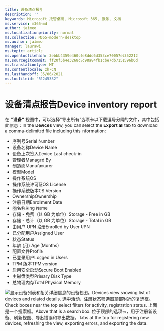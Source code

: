 ```yaml
---
title: 设备清点报告
description: ''
keywords: Microsoft 托管桌面, Microsoft 365, 服务, 文档
ms.service: m365-md
author: jaimeo
ms.localizationpriority: normal
ms.collection: M365-modern-desktop
ms.author: jaimeo
manager: laurawi
ms.topic: article
ms.openlocfilehash: 3ebbb4359e460c0e8ddd6d353ce70057ed352212
ms.sourcegitcommit: ff20f5b4e3268c7c98a84fb1cbe7db7151596b6d
ms.translationtype: MT
ms.contentlocale: zh-CN
ms.lasthandoff: 05/06/2021
ms.locfileid: "52245332"
---
```

# <a name="device-inventory-report"></a><span data-ttu-id="47c67-103">设备清点报告</span><span class="sxs-lookup"><span data-stu-id="47c67-103">Device inventory report</span></span>

<span data-ttu-id="47c67-104">在 **"设备"** 视图中，可以选择"导出所有"选项卡以下载逗号分隔的文件，其中包括此信息：</span><span class="sxs-lookup"><span data-stu-id="47c67-104">In the **Devices** view, you can select the **Export all** tab to download a comma-delimited file including this information:</span></span>

- <span data-ttu-id="47c67-105">序列号</span><span class="sxs-lookup"><span data-stu-id="47c67-105">Serial Number</span></span>
- <span data-ttu-id="47c67-106">设备名称</span><span class="sxs-lookup"><span data-stu-id="47c67-106">Device Name</span></span>
- <span data-ttu-id="47c67-107">设备上次签入</span><span class="sxs-lookup"><span data-stu-id="47c67-107">Device Last check-in</span></span>
- <span data-ttu-id="47c67-108">管理者</span><span class="sxs-lookup"><span data-stu-id="47c67-108">Managed By</span></span>
- <span data-ttu-id="47c67-109">制造商</span><span class="sxs-lookup"><span data-stu-id="47c67-109">Manufacturer</span></span>
- <span data-ttu-id="47c67-110">模型</span><span class="sxs-lookup"><span data-stu-id="47c67-110">Model</span></span>
- <span data-ttu-id="47c67-111">操作系统</span><span class="sxs-lookup"><span data-stu-id="47c67-111">OS</span></span>
- <span data-ttu-id="47c67-112">操作系统许可证</span><span class="sxs-lookup"><span data-stu-id="47c67-112">OS License</span></span>
- <span data-ttu-id="47c67-113">操作系统版本</span><span class="sxs-lookup"><span data-stu-id="47c67-113">OS Version</span></span>
- <span data-ttu-id="47c67-114">Ownership</span><span class="sxs-lookup"><span data-stu-id="47c67-114">Ownership</span></span>
- <span data-ttu-id="47c67-115">注册日期</span><span class="sxs-lookup"><span data-stu-id="47c67-115">Enrollment Date</span></span>
- <span data-ttu-id="47c67-116">圈名称</span><span class="sxs-lookup"><span data-stu-id="47c67-116">Ring Name</span></span>
- <span data-ttu-id="47c67-117">存储 - 免费（以 GB 为单位）</span><span class="sxs-lookup"><span data-stu-id="47c67-117">Storage - Free in GB</span></span>
- <span data-ttu-id="47c67-118">存储 - 总计（以 GB 为单位）</span><span class="sxs-lookup"><span data-stu-id="47c67-118">Storage - Total in GB</span></span>
- <span data-ttu-id="47c67-119">由用户 UPN 注册</span><span class="sxs-lookup"><span data-stu-id="47c67-119">Enrolled by User UPN</span></span>
- <span data-ttu-id="47c67-120">已分配用户</span><span class="sxs-lookup"><span data-stu-id="47c67-120">Assigned User</span></span>
- <span data-ttu-id="47c67-121">状态</span><span class="sxs-lookup"><span data-stu-id="47c67-121">Status</span></span>
- <span data-ttu-id="47c67-122">年龄 (月) </span><span class="sxs-lookup"><span data-stu-id="47c67-122">Age (Months)</span></span>
- <span data-ttu-id="47c67-123">配置文件</span><span class="sxs-lookup"><span data-stu-id="47c67-123">Profile</span></span>
- <span data-ttu-id="47c67-124">已登录用户</span><span class="sxs-lookup"><span data-stu-id="47c67-124">Logged in Users</span></span>
- <span data-ttu-id="47c67-125">TPM 版本</span><span class="sxs-lookup"><span data-stu-id="47c67-125">TPM version</span></span>
- <span data-ttu-id="47c67-126">启用安全启动</span><span class="sxs-lookup"><span data-stu-id="47c67-126">Secure Boot Enabled</span></span>
- <span data-ttu-id="47c67-127">主磁盘类型</span><span class="sxs-lookup"><span data-stu-id="47c67-127">Primary Disk Type</span></span>
- <span data-ttu-id="47c67-128">总物理内存</span><span class="sxs-lookup"><span data-stu-id="47c67-128">Total Physical Memory</span></span> 

![<span data-ttu-id="47c67-129">显示设备列表和相关详细信息的设备视图。</span><span class="sxs-lookup"><span data-stu-id="47c67-129">Devices view showing list of devices and related details.</span></span> <span data-ttu-id="47c67-130">选中活动、注册状态筛选器顶部附近的复选框。</span><span class="sxs-lookup"><span data-stu-id="47c67-130">Check boxes near the top select filters for activity, registration status.</span></span> <span data-ttu-id="47c67-131">上面是一个搜索框。</span><span class="sxs-lookup"><span data-stu-id="47c67-131">Above that is a search box.</span></span> <span data-ttu-id="47c67-132">位于顶部的选项卡，用于注册新设备、刷新视图、导出错误和导出数据。</span><span class="sxs-lookup"><span data-stu-id="47c67-132">Tabs at the top for registering new devices, refreshing the view, exporting errors, and exporting the data.</span></span> ](../../media/mmd-devices-view.png)
